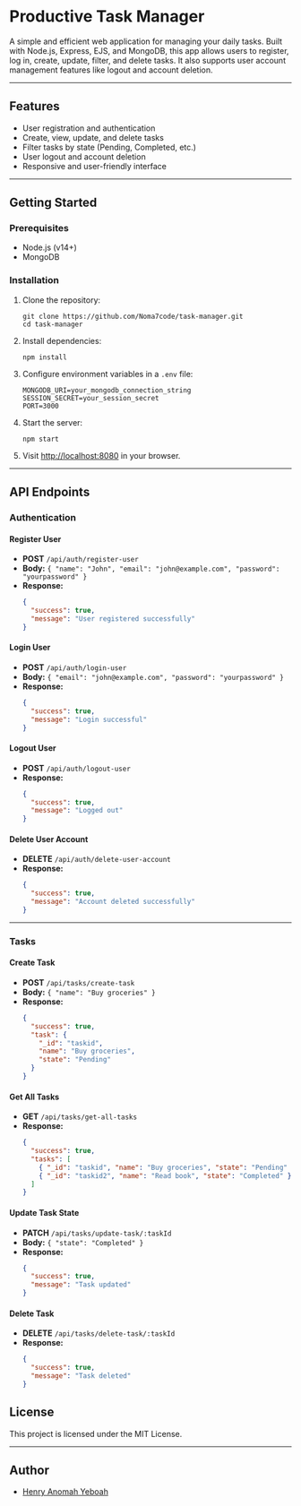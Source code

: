 # Productive Task Manager

A simple and efficient web application for managing your daily tasks. Built with Node.js, Express, EJS,
and MongoDB, this app allows users to register, log in, create, update, filter, and delete tasks.
It also supports user account management features like logout and account deletion.

---

## Features

- User registration and authentication
- Create, view, update, and delete tasks
- Filter tasks by state (Pending, Completed, etc.)
- User logout and account deletion
- Responsive and user-friendly interface

---

## Getting Started

### Prerequisites

- Node.js (v14+)
- MongoDB

### Installation

1. Clone the repository:
   ```
   git clone https://github.com/Noma7code/task-manager.git
   cd task-manager
   ```
2. Install dependencies:
   ```
   npm install
   ```
3. Configure environment variables in a `.env` file:
   ```
   MONGODB_URI=your_mongodb_connection_string
   SESSION_SECRET=your_session_secret
   PORT=3000
   ```
4. Start the server:
   ```
   npm start
   ```
5. Visit [http://localhost:8080](http://localhost:8080) in your browser.

---

## API Endpoints

### Authentication

#### Register User

- **POST** `/api/auth/register-user`
- **Body:** `{ "name": "John", "email": "john@example.com", "password": "yourpassword" }`
- **Response:**
  ```json
  {
    "success": true,
    "message": "User registered successfully"
  }
  ```

#### Login User

- **POST** `/api/auth/login-user`
- **Body:** `{ "email": "john@example.com", "password": "yourpassword" }`
- **Response:**
  ```json
  {
    "success": true,
    "message": "Login successful"
  }
  ```

#### Logout User

- **POST** `/api/auth/logout-user`
- **Response:**
  ```json
  {
    "success": true,
    "message": "Logged out"
  }
  ```

#### Delete User Account

- **DELETE** `/api/auth/delete-user-account`
- **Response:**
  ```json
  {
    "success": true,
    "message": "Account deleted successfully"
  }
  ```

---

### Tasks

#### Create Task

- **POST** `/api/tasks/create-task`
- **Body:** `{ "name": "Buy groceries" }`
- **Response:**
  ```json
  {
    "success": true,
    "task": {
      "_id": "taskid",
      "name": "Buy groceries",
      "state": "Pending"
    }
  }
  ```

#### Get All Tasks

- **GET** `/api/tasks/get-all-tasks`
- **Response:**
  ```json
  {
    "success": true,
    "tasks": [
      { "_id": "taskid", "name": "Buy groceries", "state": "Pending" },
      { "_id": "taskid2", "name": "Read book", "state": "Completed" }
    ]
  }
  ```

#### Update Task State

- **PATCH** `/api/tasks/update-task/:taskId`
- **Body:** `{ "state": "Completed" }`
- **Response:**
  ```json
  {
    "success": true,
    "message": "Task updated"
  }
  ```

#### Delete Task

- **DELETE** `/api/tasks/delete-task/:taskId`
- **Response:**
  ```json
  {
    "success": true,
    "message": "Task deleted"
  }
  ```

## License

This project is licensed under the MIT License.

---

## Author

- [Henry Anomah Yeboah](https://github.com/Noma7Code)
